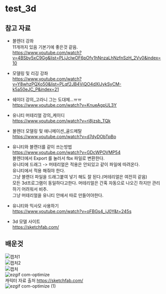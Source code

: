 # test_3d
## 참고 자료

- 블렌더 강좌  
11개까지 있음 기본기에 좋은것 같음.  
https://www.youtube.com/watch?v=4BSby5xC9Gg&list=PLjJclwOF6pOfy1hNnzaLhNzfnSzH_2Vy0&index=10  
  
- 모델링 및 리깅 강좌  
https://www.youtube.com/watch?v=Y8whzPQXo50&list=PLqf2JB4ViQO4dXIJykSyCM-k5a50eJC_P&index=21  
  
- 쉐이더 강의_고라니 그는 도대체...ㅠㅠ  
https://www.youtube.com/watch?v=KnueAgpUL3Y  
  
- 유니티 머테리얼 강의_케이디  
https://www.youtube.com/watch?v=ri8jzsb_TQk  
  
- 블렌더 모델링 및 애니메이션_골드메탈  
https://www.youtube.com/watch?v=d7dyDObTpBo  
  
- 유니티와 블랜더를 같이 쓰는방법  
https://www.youtube.com/watch?v=GDcWPOVMP54  
블렌더에서  Export 를 눌러서 fbx 파일로 변환한다.  
유니티에 드래그 -> 머테리얼은 적용은 안되있고 같이 파일에 따려온다.  
유니티에서 적용 해줘야 한다.  
그냥 블랜더 파일을 드래그붙여 넣기 해도 잘 된다.(머테리얼은 여전히 같음)  
모든 3d프로그램이 동일하다고한다. 머테리얼은 간혹 자동으로 나오긴 하지만 관리하기 어려워서 비추.  
그냥 머테리얼을 유니티 안에서 따로 만들어야한다.  
  
- 유니티와 믹사모 사용하기  
https://www.youtube.com/watch?v=oFBGs4_jJ0Y&t=245s  
  
- 3d 모델 사이트  
https://sketchfab.com/  

## 배운것
![캡처1](https://user-images.githubusercontent.com/87477736/220673371-84f01207-1c74-4d6f-9e83-57c20dfe42b6.PNG)  
![캡처2](https://user-images.githubusercontent.com/87477736/220673402-57a04601-d519-4988-adda-8551f7dad2a7.PNG)  
![캡처](https://user-images.githubusercontent.com/87477736/220673417-dda4aa3c-573a-45d6-937e-a936790d5fe6.PNG)  
![ezgif com-optimize](https://user-images.githubusercontent.com/87477736/220672556-bf23749a-9aec-4d66-9834-0beae47434ae.gif)  
캐릭터 자료 출처 https://sketchfab.com/  
![ezgif com-optimize (1)](https://user-images.githubusercontent.com/87477736/220673649-bfa6a866-bd88-4cd1-9823-9b5bf880a175.gif)  
